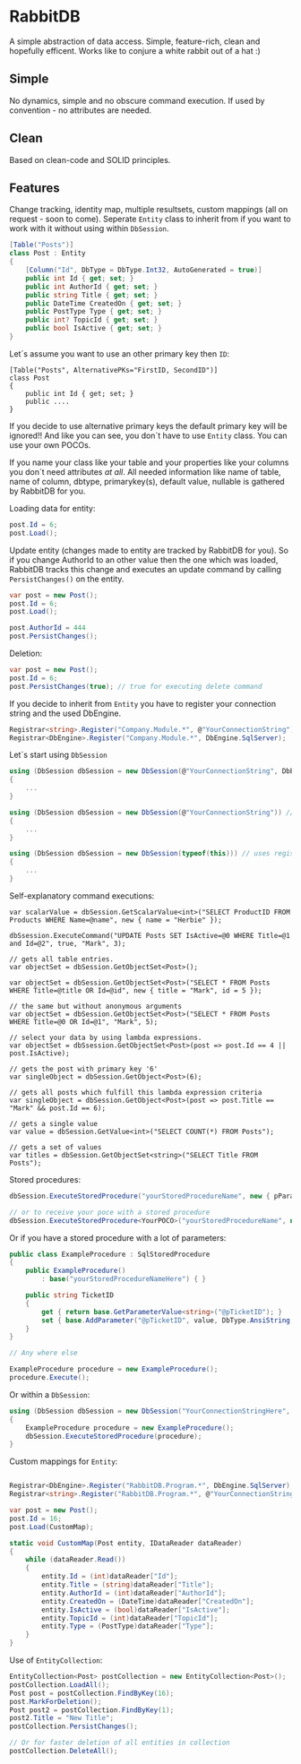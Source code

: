 RabbitDB
========

A simple abstraction of data access. Simple, feature-rich, clean and hopefully efficent. 
Works like to conjure a white rabbit out of a hat  :)

Simple
----------
No dynamics, simple and no obscure command execution. 
If used by convention - no attributes are needed.

Clean
-----
Based on clean-code and SOLID principles.

Features
------------
Change tracking, identity map, multiple resultsets, custom mappings
(all on request - soon to come).
Seperate `Entity` class to inherit from if you want to work with it without using within `DbSession`.

```csharp
[Table("Posts")]
class Post : Entity
{
    [Column("Id", DbType = DbType.Int32, AutoGenerated = true)]
    public int Id { get; set; }
    public int AuthorId { get; set; }
    public string Title { get; set; }
    public DateTime CreatedOn { get; set; }
    public PostType Type { get; set; }
    public int? TopicId { get; set; }
    public bool IsActive { get; set; }
}
```
Let´s assume you want to use an other primary key then `ID`:
```charp
[Table("Posts", AlternativePKs="FirstID, SecondID")]
class Post
{
    public int Id { get; set; }
    public ....
}
```
If you decide to use alternative primary keys the default primary key will be ignored!!
And like you can see, you don´t have to use `Entity` class. You can use your own POCOs.

If you name your class like your table and your properties like your columns you don´t need attributes *at all*.
All needed information like name of table, name of column, dbtype, primarykey(s), default value, nullable is gathered by RabbitDB for you.

Loading data for entity:
```csharp
post.Id = 6;
post.Load();
```
Update entity (changes made to entity are tracked by RabbitDB for you). 
So if you change AuthorId to an other value then the one which was loaded, RabbitDB tracks this change and
executes an update command by calling `PersistChanges()` on the entity.
```csharp
var post = new Post();
post.Id = 6;
post.Load();

post.AuthorId = 444
post.PersistChanges();
```

Deletion:
```csharp
var post = new Post();
post.Id = 6;
post.PersistChanges(true); // true for executing delete command
```

If you decide to inherit from `Entity` you have to register your connection string and the used DbEngine.
```csharp
Registrar<string>.Register("Company.Module.*", @"YourConnectionString");
Registrar<DbEngine>.Register("Company.Module.*", DbEngine.SqlServer);
```

Let´s start using `DbSession`
```csharp
using (DbSession dbSession = new DbSession(@"YourConnectionString", DbEngine.MySql))
{
    ...
}

using (DbSession dbSession = new DbSession(@"YourConnectionString")) // SqlServer by default
{
    ...
}

using (DbSession dbSession = new DbSession(typeof(this))) // uses registered connection string and DbEngine for types namespace.
{
    ...
}
```
Self-explanatory command executions:
```charp
var scalarValue = dbSession.GetScalarValue<int>("SELECT ProductID FROM Products WHERE Name=@name", new { name = "Herbie" });

dbSsession.ExecuteCommand("UPDATE Posts SET IsActive=@0 WHERE Title=@1 and Id=@2", true, "Mark", 3);

// gets all table entries.
var objectSet = dbSession.GetObjectSet<Post>();

var objectSet = dbSession.GetObjectSet<Post>("SELECT * FROM Posts WHERE Title=@title OR Id=@id", new { title = "Mark", id = 5 });

// the same but without anonymous arguments
var objectSet = dbSession.GetObjectSet<Post>("SELECT * FROM Posts WHERE Title=@0 OR Id=@1", "Mark", 5);

// select your data by using lambda expressions.
var objectSet = dbSsession.GetObjectSet<Post>(post => post.Id == 4 || post.IsActive);
 
// gets the post with primary key '6'
var singleObject = dbSession.GetObject<Post>(6);

// gets all posts which fulfill this lambda expression criteria
var singleObject = dbSession.GetObject<Post>(post => post.Title == "Mark" && post.Id == 6); 

// gets a single value
var value = dbSession.GetValue<int>("SELECT COUNT(*) FROM Posts");

// gets a set of values
var titles = dbSession.GetObjectSet<string>("SELECT Title FROM Posts");
```
Stored procedures:
```csharp
dbSession.ExecuteStoredProcedure("yourStoredProcedureName", new { pParam1 = "Fred", pParam2 = PostType.Page });

// or to receive your poce with a stored procedure
dbSession.ExecuteStoredProcedure<YourPOCO>("yourStoredProcedureName", new { pParam1 = "Fred", pParam2 = PostType.Page });
```
Or if you have a stored procedure with a lot of parameters:
```csharp
public class ExampleProcedure : SqlStoredProcedure
{
    public ExampleProcedure()
        : base("yourStoredProcedureNameHere") { }

    public string TicketID
    {
        get { return base.GetParameterValue<string>("@pTicketID"); }
        set { base.AddParameter("@pTicketID", value, DbType.AnsiString, 255); }
    }
}

// Any where else

ExampleProcedure procedure = new ExampleProcedure();
procedure.Execute();
```
Or within a `DbSession`:
```csharp
using (DbSession dbSession = new DbSession("YourConnectionStringHere", DbEngine.SqlServer))
{
    ExampleProcedure procedure = new ExampleProcedure();
    dbSession.ExecuteStoredProcedure(procedure);
}
```
Custom mappings for `Entity`:
```csharp

Registrar<DbEngine>.Register("RabbitDB.Program.*", DbEngine.SqlServer);
Registrar<string>.Register("RabbitDB.Program.*", @"YourConnectionStringHere");

var post = new Post();
post.Id = 16;
post.Load(CustomMap);

static void CustomMap(Post entity, IDataReader dataReader)
{
    while (dataReader.Read())
    {
        entity.Id = (int)dataReader["Id"];
        entity.Title = (string)dataReader["Title"];
        entity.AuthorId = (int)dataReader["AuthorId"];
        entity.CreatedOn = (DateTime)dataReader["CreatedOn"];
        entity.IsActive = (bool)dataReader["IsActive"];
        entity.TopicId = (int)dataReader["TopicId"];
        entity.Type = (PostType)dataReader["Type"];
    }
}
```
Use of `EntityCollection`:
```csharp
EntityCollection<Post> postCollection = new EntityCollection<Post>();
postCollection.LoadAll();
Post post = postCollection.FindByKey(16);
post.MarkForDeletion();
Post post2 = postCollection.FindByKey(1);
post2.Title = "New Title";
postCollection.PersistChanges();

// Or for faster deletion of all entities in collection
postCollection.DeleteAll();
```
